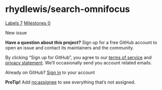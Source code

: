 # rhydlewis/search-omnifocus

 [Labels 7](https://github.com/rhydlewis/search-omnifocus/labels) [Milestones 0](https://github.com/rhydlewis/search-omnifocus/milestones)

 New issue

 **Have a question about this project?** Sign up for a free GitHub account to open an issue and contact its maintainers and the community.

By clicking “Sign up for GitHub”, you agree to our [terms of service](https://docs.github.com/terms) and [privacy statement](https://docs.github.com/privacy). We’ll occasionally send you account related emails.

 Already on GitHub? [Sign in](https://github.com/login?return_to=%2Frhydlewis%2Fsearch-omnifocus%2Fissues%2Fnew) to your account

**ProTip!** Add [no:assignee](https://github.com/rhydlewis/search-omnifocus/issues?q=is%3Aissue+is%3Aopen+no%3Aassignee) to see everything that’s not assigned.

